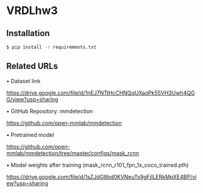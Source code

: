 # VRDLhw3

## Installation

```bash
$ pip install -r requirements.txt
```

## Related URLs

• Dataset link

https://drive.google.com/file/d/1nEJ7NTtHcCHNQqUXaoPk55VH3Uwh4QGG/view?usp=sharing

• GitHub Repository: mmdetection

https://github.com/open-mmlab/mmdetection

• Pretrained model

https://github.com/open-mmlab/mmdetection/tree/master/configs/mask_rcnn

• Model weights after training (mask_rcnn_r101_fpn_1x_coco_trained.pth)

https://drive.google.com/file/d/1sZJdG8bd0KVNeuTs9gFjILERkMpXE4BP/view?usp=sharing
